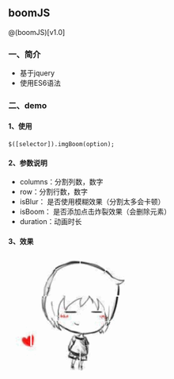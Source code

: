 ## boomJS

@(boomJS)[v1.0]
### 一、简介
- 基于jquery
- 使用ES6语法

### 二、demo
#### 1、使用
    $([selector]).imgBoom(option);
#### 2、参数说明
- columns：分割列数，数字
- row：分割行数，数字
- isBlur： 是否使用模糊效果（分割太多会卡顿）
- isBoom： 是否添加点击炸裂效果（会删除元素）
- duration：动画时长
#### 3、效果
![boomjs.gif](https://raw.githubusercontent.com/lastnigtic/presentationPIC/master/boomJs/0.gif)
    